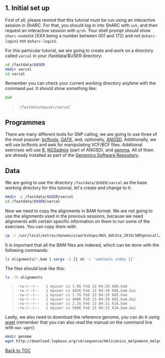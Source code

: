 ## 1. Initial set up
First of all, please remind that this tutorial must be run using an interactive session in ShARC. For that, you should log in into ShARC with `ssh`, and then request an interactive session with `qrsh`. Your shell prompt should show `sharc-nodeXXX` (XXX being a number between 001 and 172) and not `@sharc-login1` nor `@sharc-login2`.

For this particular tutorial, we are going to create and work on a directory called `varcal` in your /fastdata/$USER directory:
```bash
cd /fastdata/$USER
mkdir varcal
cd varcal
```
Remember you can check your current working directory anytime with the command `pwd`.
It should show something like:
```bash
pwd
```
>`´/fastdata/myuser/varcal`´<br>

## Programmes
There are many different tools for SNP calling, we are going to use three of the most popular: [bcftools](http://www.htslib.org/), [GATK](https://software.broadinstitute.org/gatk/), and, optionally, [ANGSD](http://www.popgen.dk/angsd/index.php/ANGSD). Additionally, we will use bcftools and awk for manipulating VCF/BCF files. Additional exercises will use [R](https://cran.r-project.org/), [NGSadmix](http://www.popgen.dk/software/index.php/NgsAdmix) (part of ANGSD), and [gemma](http://www.xzlab.org/software.html). All of them are already installed as part of the [Genomics Software Repository](http://soria-carrasco.staff.shef.ac.uk/softrepo/).

## Data
We are going to use the directory `/fastdata/$USER/varcal` as the base working directory for this tutorial, let's create and change to it:
```bash
mkdir -p /fastdata/$USER/varcal
cd /fastdata/$USER/varcal
```
Now we need to copy the alignments in BAM format. We are not going to use the alignments used in the previous sessions, because we need alignments with certain specific information on them to run some of the exercises. You can copy them with:
```bash
cp -r /usr/local/extras/Genomics/workshops/NGS_AdvSta_2019/SNPgenocall/alignments_hisat2 ./alignments
```
It is important that all the BAM files are indexed, which can be done with the following commands:
```bash
ls alignments/*.bam | xargs -I {} sh -c 'samtools index {}'
```
The files should look like this:
```bash
ls -lh alignments
```
>``-rw-r--r--   1 myuser cs 1.9G Feb 13 04:29 60A.bam``<br>
>``-rw-r--r--   1 myuser cs 482K Feb 13 04:30 60A.bam.bai``<br>
>``-rw-r--r--   1 myuser cs 1.7G Feb 13 04:29 60I.bam``<br>
>``-rw-r--r--   1 myuser cs 468K Feb 13 04:29 60I.bam.bai``<br>
>``-rw-r--r--   1 myuser cs 2.1G Feb 13 04:31 61A.bam``<br>
>``-rw-r--r--   1 myuser cs 586K Feb 13 04:31 61A.bam.bai``<br>

Lastly, we also need to download the reference genome, you can do it using [wget](https://www.gnu.org/software/wget/manual/wget.html) (remember that you can also read the manual on the command line with `man wget`):
```bash
mkdir genome
wget http://download.lepbase.org/v4/sequence/Heliconius_melpomene_melpomene_Hmel2_-_scaffolds.fa.gz -O genome/Hmel2.fa.gz
```
[Back to TOC](index.md)
